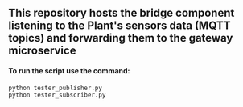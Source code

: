 ## This repository hosts the bridge component listening to the Plant's sensors data (MQTT topics) and forwarding them to the gateway microservice

#### To run the script use the command:

``` bash
python tester_publisher.py
python tester_subscriber.py
```